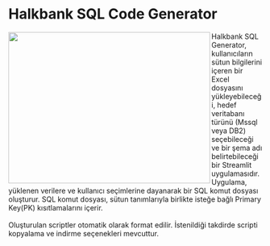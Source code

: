 # Halkbank SQL Code Generator

<img align="left"  width="400" height="300" src="https://github.com/erogluegemen/Halkbank-SQL-Generator/blob/main/halkbank_logo.png">


Halkbank SQL Generator, kullanıcıların sütun bilgilerini içeren bir Excel dosyasını yükleyebileceği, hedef veritabanı türünü (Mssql veya DB2) seçebileceği ve bir şema adı belirtebileceği bir Streamlit uygulamasıdır. Uygulama, yüklenen verilere ve kullanıcı seçimlerine dayanarak bir SQL komut dosyası oluşturur. SQL komut dosyası, sütun tanımlarıyla birlikte isteğe bağlı Primary Key(PK) kısıtlamalarını içerir.
<br>
<br>
Oluşturulan scriptler otomatik olarak format edilir. İstenildiği takdirde scripti kopyalama ve indirme seçenekleri mevcuttur. 
